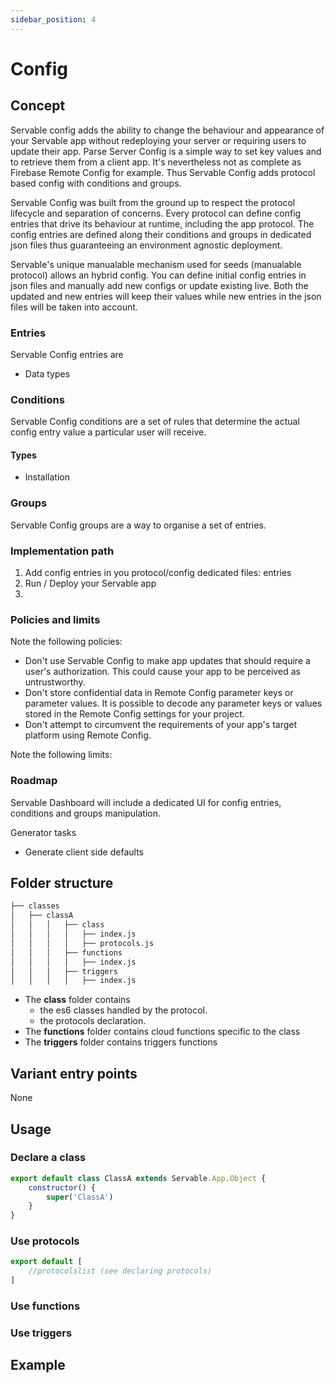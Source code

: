 ```yaml
---
sidebar_position: 4
---
```


# Config

## Concept
Servable config adds the ability to change the behaviour and appearance of your Servable app without  redeploying your server or requiring users to update their app. 
Parse Server Config is a simple way to set key values and to retrieve them from a client app. It's nevertheless not as complete as Firebase Remote Config for example. Thus Servable Config adds protocol based config with conditions and groups.

Servable Config was built from the ground up to respect the protocol lifecycle and separation of concerns. Every protocol can define config entries that drive its behaviour at runtime, including the app protocol. The config entries are defined along their conditions and groups in dedicated json files thus guaranteeing an environment agnostic deployment.

Servable's unique manualable mechanism used for seeds (manualable protocol) allows an hybrid config. You can define initial config entries in json files and manually add new configs or update existing live. Both the updated and new entries will keep their values while new entries in the json files will be taken into account.

### Entries

Servable Config entries are 
- Data types

### Conditions

Servable Config conditions are a set of rules that determine the actual config entry value a particular user will receive.

#### Types
- Installation


### Groups
Servable Config groups are a way to organise a set of entries.


### Implementation path

1. Add config entries in you protocol/config dedicated files: entries
2. Run / Deploy your Servable app
3. 

### Policies and limits

Note the following policies:

- Don't use Servable Config to make app updates that should require a user's authorization. This could cause your app to be perceived as untrustworthy.
- Don't store confidential data in Remote Config parameter keys or parameter values. It is possible to decode any parameter keys or values stored in the Remote Config settings for your project.
- Don't attempt to circumvent the requirements of your app's target platform using Remote Config.

Note the following limits:



### Roadmap

Servable Dashboard will include a dedicated UI for config entries, conditions and groups manipulation.



Generator tasks
- Generate client side defaults

## Folder structure

```bash
├── classes
│   ├── classA
│   │   │   ├── class
│   │   │   │   ├── index.js
│   │   │   │   ├── protocols.js
│   │   │   ├── functions
│   │   │   │   ├── index.js
│   │   │   ├── triggers
│   │   │   │   ├── index.js
```

- The **class** folder contains 
    - the es6 classes handled by the protocol.
    - the protocols declaration.
- The **functions** folder contains cloud functions specific to the class
- The **triggers** folder contains triggers functions

## Variant entry points
None

## Usage
### Declare a class

```js
export default class ClassA extends Servable.App.Object {
    constructor() {
        super('ClassA')
    }
}
```
### Use protocols
```js
export default [
    //protocolslist (see declaring protocols)
]
```

### Use functions
### Use triggers

## Example